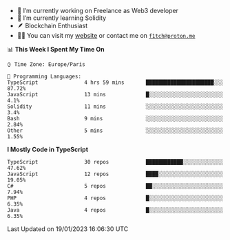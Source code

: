 - 🔭 I’m currently working on Freelance as Web3 developer
- 🌱 I’m currently learning Solidity
- 🪶 Blockchain Enthusiast
- 👨‍💻 You can visit my [website](https://f1tch.xyz) or contact me on [`f1tch@proton.me`](mailto:f1tch@proton.me)

<!--START_SECTION:waka-->
📊 **This Week I Spent My Time On** 

```text
⌚︎ Time Zone: Europe/Paris

💬 Programming Languages: 
TypeScript               4 hrs 59 mins       ██████████████████████░░░   87.72% 
JavaScript               13 mins             █░░░░░░░░░░░░░░░░░░░░░░░░   4.1% 
Solidity                 11 mins             ░░░░░░░░░░░░░░░░░░░░░░░░░   3.4% 
Bash                     9 mins              ░░░░░░░░░░░░░░░░░░░░░░░░░   2.84% 
Other                    5 mins              ░░░░░░░░░░░░░░░░░░░░░░░░░   1.55%

```

**I Mostly Code in TypeScript** 

```text
TypeScript               30 repos            ████████████░░░░░░░░░░░░░   47.62% 
JavaScript               12 repos            ████░░░░░░░░░░░░░░░░░░░░░   19.05% 
C#                       5 repos             ██░░░░░░░░░░░░░░░░░░░░░░░   7.94% 
PHP                      4 repos             █░░░░░░░░░░░░░░░░░░░░░░░░   6.35% 
Java                     4 repos             █░░░░░░░░░░░░░░░░░░░░░░░░   6.35%

```



 Last Updated on 19/01/2023 16:06:30 UTC
<!--END_SECTION:waka-->
